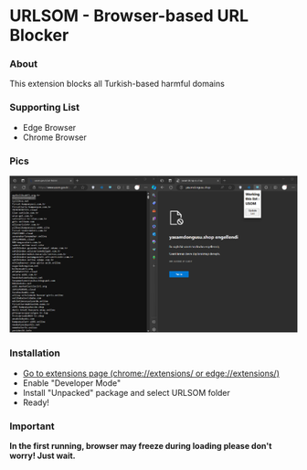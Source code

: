 # URLSOM - Browser-based URL Blocker
### About
<p>This extension blocks all Turkish-based harmful domains</p>

### Supporting List
<ul>
<li>Edge Browser</li>
<li>Chrome Browser</li>
</ul>

### Pics
<img src="pic/demo.png" />

### Installation
<ul>
<li><a href="chrome://extensions/">Go to extensions page (chrome://extensions/ or edge://extensions/)</a></li>
<li>Enable "Developer Mode"</li>
<li>Install "Unpacked" package and select URLSOM folder</li>
<li>Ready!</li>
</ul>

### Important
<b>In the first running, browser may freeze during loading please don't worry! Just wait.</b>
